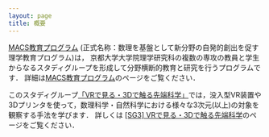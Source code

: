```yaml
---
layout: page
title: 概要
---
```


[MACS教育プログラム](http://www.sci.kyoto-u.ac.jp/ja/academics/programs/macs/) (正式名称：数理を基盤として新分野の自発的創出を促す理学教育プログラム)は， 京都大学大学院理学研究科の複数の専攻の教員と学生からなるスタディグループを形成して分野横断的教育と研究を行うプログラムです． 詳細は[MACS教育プログラム](http://www.sci.kyoto-u.ac.jp/ja/academics/programs/macs/)のページをご覧ください．

このスタディグループ[「VRで見る・3Dで触る先端科学」](http://www.sci.kyoto-u.ac.jp/ja/academics/programs/macs/sg/sg2017/sg2017-inou/)では，没入型VR装置や3Dプリンタを使って，数理科学・自然科学における様々な3次元(以上)の対象を観察する手法を学びます．
詳しくは [[SG3] VRで見る・3Dで触る先端科学](http://www.sci.kyoto-u.ac.jp/ja/academics/programs/macs/sg/sg2017/sg2017-inou/)のページをご覧ください．
